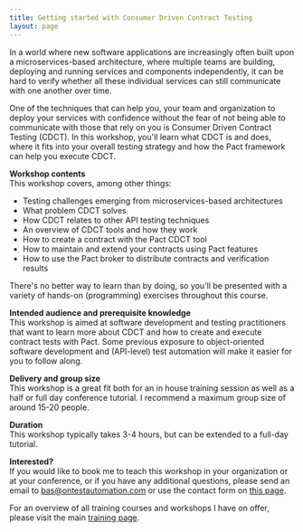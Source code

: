 ```yaml
---
title: Getting started with Consumer Driven Contract Testing
layout: page
---
```

In a world where new software applications are increasingly often built upon a microservices-based architecture, where multiple teams are building, deploying and running services and components independently, it can be hard to verify whether all these individual services can still communicate with one another over time.

One of the techniques that can help you, your team and organization to deploy your services with confidence without the fear of not being able to communicate with those that rely on you is Consumer Driven Contract Testing (CDCT). In this workshop, you'll learn what CDCT is and does, where it fits into your overall testing strategy and how the Pact framework can help you execute CDCT.

**Workshop contents**  
This workshop covers, among other things:

  * Testing challenges emerging from microservices-based architectures
  * What problem CDCT solves
  * How CDCT relates to other API testing techniques
  * An overview of CDCT tools and how they work
  * How to create a contract with the Pact CDCT tool
  * How to maintain and extend your contracts using Pact features
  * How to use the Pact broker to distribute contracts and verification results

There's no better way to learn than by doing, so you'll be presented with a variety of hands-on (programming) exercises throughout this course.

**Intended audience and prerequisite knowledge**  
This workshop is aimed at software development and testing practitioners that want to learn more about CDCT and how to create and execute contract tests with Pact. Some previous exposure to object-oriented software development and (API-level) test automation will make it easier for you to follow along.

**Delivery and group size**  
This workshop is a great fit both for an in house training session as well as a half or full day conference tutorial. I recommend a maximum group size of around 15-20 people.

**Duration**  
This workshop typically takes 3-4 hours, but can be extended to a full-day tutorial.

**Interested?**  
If you would like to book me to teach this workshop in your organization or at your conference, or if you have any additional questions, please send an email to bas@ontestautomation.com or use the contact form on [this page](/contact/).

For an overview of all training courses and workshops I have on offer, please visit the main [training page](/training/).
